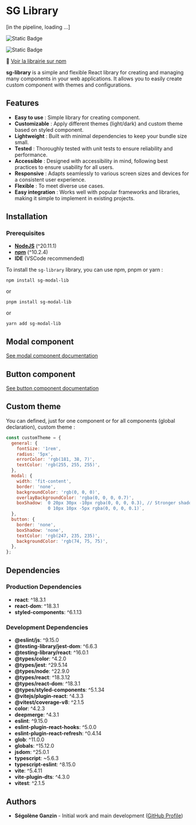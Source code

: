 # SG Library

[in the pipeline, loading ...]

![Static Badge](https://img.shields.io/badge/Made_with-ReactJS-blue)

![Static Badge](https://img.shields.io/badge/Publish_on-npm-red)

<!-- 🖥 [Tester la librairie sur CodeSandBox](https://codesandbox.io/p/devbox/sg-modal-lib-test-kgm332) -->

🔎 [Voir la librairie sur npm](https://www.npmjs.com/package/sg-library)

**sg-library** is a simple and flexible React library for creating and managing many components in your web applications.
It allows you to easily create custom component with themes and configurations.

## Features

- **Easy to use** : Simple library for creating component.
- **Customizable** : Apply different themes (light/dark) and custom theme based on styled component.
- **Lightweight** : Built with minimal dependencies to keep your bundle size small.
- **Tested** : Thoroughly tested with unit tests to ensure reliability and performance.
- **Accessible** : Designed with accessibility in mind, following best practices to ensure usability for all users.
- **Responsive** : Adapts seamlessly to various screen sizes and devices for a consistent user experience.
- **Flexible** : To meet diverse use cases.
- **Easy integration** : Works well with popular frameworks and libraries, making it simple to implement in existing projects.

## Installation

### Prerequisites

- **[NodeJS](https://nodejs.org/fr/)** (^20.11.1)
- **[npm](https://www.npmjs.com/)** (^10.2.4)
- **IDE** (VSCode recommended)

To install the `sg-library` library, you can use npm, pnpm or yarn :

```
npm install sg-modal-lib
```

or

```
pnpm install sg-modal-lib
```

or

```
yarn add sg-modal-lib
```

## Modal component

[See modal component documentation](./docs/modal.md)

## Button component

[See button component documentation](./docs/button.md)

## Custom theme

You can defined, just for one component or for all components (global declaration), custom theme :

```javascript
const customTheme = {
  general: {
    fontSize: '1rem',
    radius: '5px',
    errorColor: 'rgb(181, 38, 7)',
    textColor: 'rgb(255, 255, 255)',
  },
  modal: {
    width: 'fit-content',
    border: 'none',
    backgroundColor: 'rgb(0, 0, 0)',
    overlayBackgroundColor: 'rgba(0, 0, 0, 0.7)',
    boxShadow: `0 20px 30px -10px rgba(0, 0, 0, 0.3), // Stronger shadow effect for dark mode
                0 10px 10px -5px rgba(0, 0, 0, 0.1)`,
  },
  button: {
    border: 'none',
    boxShadow: 'none',
    textColor: 'rgb(247, 235, 235)',
    backgroundColor: 'rgb(74, 75, 75)',
  },
};
```

## Dependencies

### Production Dependencies

- **react**: ^18.3.1
- **react-dom**: ^18.3.1
- **styled-components**: ^6.1.13

### Development Dependencies

- **@eslint/js**: ^9.15.0
- **@testing-library/jest-dom**: ^6.6.3
- **@testing-library/react**: ^16.0.1
- **@types/color**: ^4.2.0
- **@types/jest**: ^29.5.14
- **@types/node**: ^22.9.0
- **@types/react**: ^18.3.12
- **@types/react-dom**: ^18.3.1
- **@types/styled-components**: ^5.1.34
- **@vitejs/plugin-react**: ^4.3.3
- **@vitest/coverage-v8**: ^2.1.5
- **color**: ^4.2.3
- **deepmerge**: ^4.3.1
- **eslint**: ^9.15.0
- **eslint-plugin-react-hooks**: ^5.0.0
- **eslint-plugin-react-refresh**: ^0.4.14
- **glob**: ^11.0.0
- **globals**: ^15.12.0
- **jsdom**: ^25.0.1
- **typescript**: ~5.6.3
- **typescript-eslint**: ^8.15.0
- **vite**: ^5.4.11
- **vite-plugin-dts**: ^4.3.0
- **vitest**: ^2.1.5

## Authors

- **Ségolène Ganzin** - Initial work and main development ([GitHub Profile](https://github.com/segoleneganzin/))
